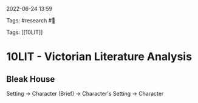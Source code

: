 2022-06-24 13:59

Tags: #research #🌱

Tags: [[10LIT]]

# 10LIT - Victorian Literature Analysis
## Bleak House
Setting -> Character (Brief) -> Character's Setting -> Character
